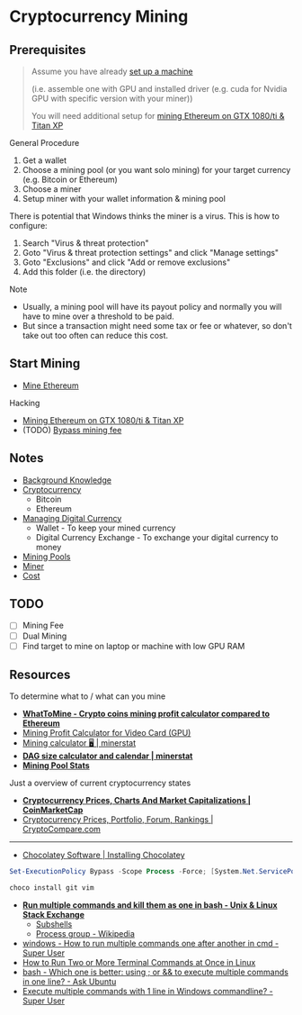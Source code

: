 # Cryptocurrency Mining

## Prerequisites

> Assume you have already [set up a machine](Hardware.md)
>
> (i.e. assemble one with GPU and installed driver (e.g. cuda for Nvidia GPU with specific version with your miner))
>
> You will need additional setup for [mining Ethereum on GTX 1080/ti & Titan XP](Other/ETHlargementPill)

General Procedure

1. Get a wallet
2. Choose a mining pool (or you want solo mining) for your target currency (e.g. Bitcoin or Ethereum)
3. Choose a miner
4. Setup miner with your wallet information & mining pool

There is potential that Windows thinks the miner is a virus. This is how to configure:

1. Search "Virus & threat protection"
2. Goto "Virus & threat protection settings" and click "Manage settings"
3. Goto "Exclusions" and click "Add or remove exclusions"
4. Add this folder (i.e. the directory)

Note

* Usually, a mining pool will have its payout policy and normally you will have to mine over a threshold to be paid.
* But since a transaction might need some tax or fee or whatever, so don't take out too often can reduce this cost.

## Start Mining

* [Mine Ethereum](Ethereum)

Hacking

* [Mining Ethereum on GTX 1080/ti & Titan XP](Other/ETHlargementPill)
* (TODO) [Bypass mining fee](Other/MiningFeeHack)

## Notes

* [Background Knowledge](Background.md)
* [Cryptocurrency](Cryptocurrency.md)
  * Bitcoin
  * Ethereum
* [Managing Digital Currency](Managing.md)
  * Wallet - To keep your mined currency
  * Digital Currency Exchange - To exchange your digital currency to money
* [Mining Pools](MiningPool.md)
* [Miner](Miner.md)
* [Cost](Cost.md)

## TODO

* [ ] Mining Fee
* [ ] Dual Mining
* [ ] Find target to mine on laptop or machine with low GPU RAM

## Resources

To determine what to / what can you mine

* [**WhatToMine - Crypto coins mining profit calculator compared to Ethereum**](https://whattomine.com/)
* [Mining Profit Calculator for Video Card (GPU)](https://2cryptocalc.com/)
* [Mining calculator 🖥️ | minerstat](https://minerstat.com/mining-calculator)
* [**DAG size calculator and calendar | minerstat**](https://minerstat.com/dag-size-calculator)
* [**Mining Pool Stats**](https://miningpoolstats.stream/)

Just a overview of current cryptocurrency states

* [**Cryptocurrency Prices, Charts And Market Capitalizations | CoinMarketCap**](https://coinmarketcap.com/)
* [Cryptocurrency Prices, Portfolio, Forum, Rankings | CryptoCompare.com](https://www.cryptocompare.com/)

---

* [Chocolatey Software | Installing Chocolatey](https://chocolatey.org/install)

```powershell
Set-ExecutionPolicy Bypass -Scope Process -Force; [System.Net.ServicePointManager]::SecurityProtocol = [System.Net.ServicePointManager]::SecurityProtocol -bor 3072; iex ((New-Object System.Net.WebClient).DownloadString('https://chocolatey.org/install.ps1'))

choco install git vim
```

* [**Run multiple commands and kill them as one in bash - Unix & Linux Stack Exchange**](https://unix.stackexchange.com/questions/204480/run-multiple-commands-and-kill-them-as-one-in-bash)
  * [Subshells](https://tldp.org/LDP/abs/html/subshells.html)
  * [Process group - Wikipedia](https://en.wikipedia.org/wiki/Process_group)
* [windows - How to run multiple commands one after another in cmd - Super User](https://superuser.com/questions/1079403/how-to-run-multiple-commands-one-after-another-in-cmd/1079420)
* [How to Run Two or More Terminal Commands at Once in Linux](https://www.howtogeek.com/269509/how-to-run-two-or-more-terminal-commands-at-once-in-linux/)
* [bash - Which one is better: using ; or && to execute multiple commands in one line? - Ask Ubuntu](https://askubuntu.com/questions/334994/which-one-is-better-using-or-to-execute-multiple-commands-in-one-line)
* [Execute multiple commands with 1 line in Windows commandline? - Super User](https://superuser.com/questions/62850/execute-multiple-commands-with-1-line-in-windows-commandline)
